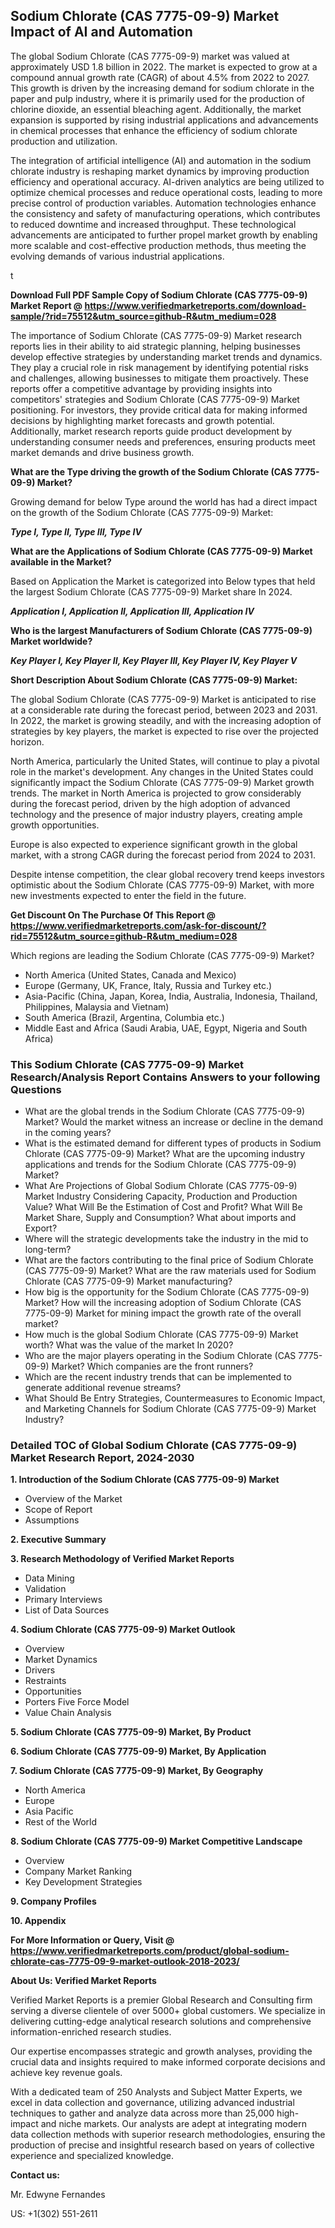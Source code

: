 <h2>Sodium Chlorate (CAS 7775-09-9) Market Impact of AI and Automation</h2><p>The global Sodium Chlorate (CAS 7775-09-9) market was valued at approximately USD 1.8 billion in 2022. The market is expected to grow at a compound annual growth rate (CAGR) of about 4.5% from 2022 to 2027. This growth is driven by the increasing demand for sodium chlorate in the paper and pulp industry, where it is primarily used for the production of chlorine dioxide, an essential bleaching agent. Additionally, the market expansion is supported by rising industrial applications and advancements in chemical processes that enhance the efficiency of sodium chlorate production and utilization.</p><p>The integration of artificial intelligence (AI) and automation in the sodium chlorate industry is reshaping market dynamics by improving production efficiency and operational accuracy. AI-driven analytics are being utilized to optimize chemical processes and reduce operational costs, leading to more precise control of production variables. Automation technologies enhance the consistency and safety of manufacturing operations, which contributes to reduced downtime and increased throughput. These technological advancements are anticipated to further propel market growth by enabling more scalable and cost-effective production methods, thus meeting the evolving demands of various industrial applications.</p>t</p><p id="" class=""><strong>Download Full PDF Sample Copy of Sodium Chlorate (CAS 7775-09-9) Market Report @ <a href="https://www.verifiedmarketreports.com/download-sample/?rid=75512&utm_source=github-R&utm_medium=028" target="_blank">https://www.verifiedmarketreports.com/download-sample/?rid=75512&utm_source=github-R&utm_medium=028</a></strong></p><p>The importance of&nbsp;Sodium Chlorate (CAS 7775-09-9) Market research reports lies in their ability to aid strategic planning, helping businesses develop effective strategies by understanding market trends and dynamics. They play a crucial role in risk management by identifying potential risks and challenges, allowing businesses to mitigate them proactively. These reports offer a competitive advantage by providing insights into competitors' strategies and Sodium Chlorate (CAS 7775-09-9) Market positioning. For investors, they provide critical data for making informed decisions by highlighting market forecasts and growth potential. Additionally, market research reports guide product development by understanding consumer needs and preferences, ensuring products meet market demands and drive business growth.</p><p><strong>What are the&nbsp;Type driving the growth of the Sodium Chlorate (CAS 7775-09-9) Market?</strong></p><p id="" class="">Growing demand for below Type around the world has had a direct impact on the growth of the Sodium Chlorate (CAS 7775-09-9) Market:</p><em><strong>Type I, Type II, Type III, Type IV</strong></em></p><strong>What are the&nbsp;Applications&nbsp;of Sodium Chlorate (CAS 7775-09-9) Market available in the Market?</strong></p><p id="" class="">Based on Application the Market is categorized into Below types that held the largest Sodium Chlorate (CAS 7775-09-9) Market share In 2024.</p><em><strong>Application I, Application II, Application III, Application IV</strong></em></p><strong>Who is the largest Manufacturers of Sodium Chlorate (CAS 7775-09-9) Market worldwide?</strong></p><p><em><strong>Key Player I, Key Player II, Key Player III, Key Player IV, Key Player V</strong></em></p><p id="" class=""><strong>Short Description About Sodium Chlorate (CAS 7775-09-9) Market:</strong></p><p>The global Sodium Chlorate (CAS 7775-09-9) Market is anticipated to rise at a considerable rate during the forecast period, between 2023 and 2031. In 2022, the market is growing steadily, and with the increasing adoption of strategies by key players, the market is expected to rise over the projected horizon.</p><p>North America, particularly the United States, will continue to play a pivotal role in the market's development. Any changes in the United States could significantly impact the Sodium Chlorate (CAS 7775-09-9) Market growth trends. The market in North America is projected to grow considerably during the forecast period, driven by the high adoption of advanced technology and the presence of major industry players, creating ample growth opportunities.</p><p>Europe is also expected to experience significant growth in the global market, with a strong CAGR during the forecast period from 2024 to 2031.</p><p>Despite intense competition, the clear global recovery trend keeps investors optimistic about the Sodium Chlorate (CAS 7775-09-9) Market, with more new investments expected to enter the field in the future.</p><p id="" class=""><strong>Get Discount On The Purchase Of This Report @ <a href="https://www.verifiedmarketreports.com/ask-for-discount/?rid=75512&utm_source=github-R&utm_medium=028" target="_blank">https://www.verifiedmarketreports.com/ask-for-discount/?rid=75512&utm_source=github-R&utm_medium=028</a></strong></p>Which regions are leading the Sodium Chlorate (CAS 7775-09-9) Market?</p><ul><li>North America (United States, Canada and Mexico)</li><li>Europe (Germany, UK, France, Italy, Russia and Turkey etc.)</li><li>Asia-Pacific (China, Japan, Korea, India, Australia, Indonesia, Thailand, Philippines, Malaysia and Vietnam)</li><li>South America (Brazil, Argentina, Columbia etc.)</li><li>Middle East and Africa (Saudi Arabia, UAE, Egypt, Nigeria and South Africa)</li></ul><h3 id="" class="">This Sodium Chlorate (CAS 7775-09-9) Market Research/Analysis Report Contains Answers to your following Questions</h3><ul><li>What are the global trends in the Sodium Chlorate (CAS 7775-09-9) Market? Would the market witness an increase or decline in the demand in the coming years?</li><li>What is the estimated demand for different types of products in Sodium Chlorate (CAS 7775-09-9) Market? What are the upcoming industry applications and trends for the Sodium Chlorate (CAS 7775-09-9) Market?</li><li>What Are Projections of Global Sodium Chlorate (CAS 7775-09-9) Market Industry Considering Capacity, Production and Production Value? What Will Be the Estimation of Cost and Profit? What Will Be Market Share, Supply and Consumption? What about imports and Export?</li><li>Where will the strategic developments take the industry in the mid to long-term?</li><li>What are the factors contributing to the final price of Sodium Chlorate (CAS 7775-09-9) Market? What are the raw materials used for Sodium Chlorate (CAS 7775-09-9) Market manufacturing?</li><li>How big is the opportunity for the Sodium Chlorate (CAS 7775-09-9) Market? How will the increasing adoption of Sodium Chlorate (CAS 7775-09-9) Market for mining impact the growth rate of the overall market?</li><li>How much is the global Sodium Chlorate (CAS 7775-09-9) Market worth? What was the value of the market In 2020?</li><li>Who are the major players operating in the Sodium Chlorate (CAS 7775-09-9) Market? Which companies are the front runners?</li><li>Which are the recent industry trends that can be implemented to generate additional revenue streams?</li><li>What Should Be Entry Strategies, Countermeasures to Economic Impact, and Marketing Channels for Sodium Chlorate (CAS 7775-09-9) Market Industry?</li></ul><h3 id="" class="">Detailed TOC of Global Sodium Chlorate (CAS 7775-09-9) Market Research Report, 2024-2030</h3><p id="" class=""><strong>1. Introduction of the Sodium Chlorate (CAS 7775-09-9) Market</strong></p><ul><li>Overview of the Market</li><li>Scope of Report</li><li>Assumptions</li></ul><p id="" class=""><strong>2. Executive Summary</strong></p><p id="" class=""><strong>3. Research Methodology of Verified Market Reports</strong></p><ul><li>Data Mining</li><li>Validation</li><li>Primary Interviews</li><li>List of Data Sources</li></ul><p id="" class=""><strong>4. Sodium Chlorate (CAS 7775-09-9) Market Outlook</strong></p><ul><li>Overview</li><li>Market Dynamics</li><li>Drivers</li><li>Restraints</li><li>Opportunities</li><li>Porters Five Force Model</li><li>Value Chain Analysis</li></ul><p id="" class=""><strong>5. Sodium Chlorate (CAS 7775-09-9) Market, By Product</strong></p><p id="" class=""><strong>6. Sodium Chlorate (CAS 7775-09-9) Market, By Application</strong></p><p id="" class=""><strong>7. Sodium Chlorate (CAS 7775-09-9) Market, By Geography</strong></p><ul><li>North America</li><li>Europe</li><li>Asia Pacific</li><li>Rest of the World</li></ul><p id="" class=""><strong>8. Sodium Chlorate (CAS 7775-09-9) Market Competitive Landscape</strong></p><ul><li>Overview</li><li>Company Market Ranking</li><li>Key Development Strategies</li></ul><p id="" class=""><strong>9. Company Profiles</strong></p><p id="" class=""><strong>10. Appendix</strong></p><p id="" class=""><strong>For More Information or Query, Visit @ <a href="https://www.verifiedmarketreports.com/product/global-sodium-chlorate-cas-7775-09-9-market-outlook-2018-2023/" target="_blank">https://www.verifiedmarketreports.com/product/global-sodium-chlorate-cas-7775-09-9-market-outlook-2018-2023/</a></strong></p><p id="" class=""><strong>About Us: Verified Market Reports</strong></p><p id="" class="">Verified Market Reports is a premier Global Research and Consulting firm serving a diverse clientele of over 5000+ global customers. We specialize in delivering cutting-edge analytical research solutions and comprehensive information-enriched research studies.</p><p id="" class="">Our expertise encompasses strategic and growth analyses, providing the crucial data and insights required to make informed corporate decisions and achieve key revenue goals.</p><p id="" class="">With a dedicated team of 250 Analysts and Subject Matter Experts, we excel in data collection and governance, utilizing advanced industrial techniques to gather and analyze data across more than 25,000 high-impact and niche markets. Our analysts are adept at integrating modern data collection methods with superior research methodologies, ensuring the production of precise and insightful research based on years of collective experience and specialized knowledge.</p><p id="" class=""><strong>Contact us:</strong></p><p id="" class="">Mr. Edwyne Fernandes</p><p id="" class="">US: +1(302) 551-2611</p>